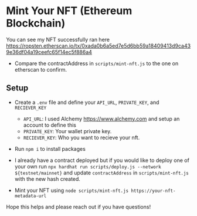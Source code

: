 # Mint Your NFT (Ethereum Blockchain)

You can see my NFT successfully ran here <https://ropsten.etherscan.io/tx/0xada0b6a5ed7e5d6bb59a18409413d9ca439e36df04a19ceefc65f14ec5f886a4>

- Compare the contractAddress in `scripts/mint-nft.js` to the one on etherscan to confirm.

## Setup

- Create a `.env` file and define your `API_URL`, `PRIVATE_KEY`, and `RECIEVER_KEY`
  - `API_URL`: I used Alchemy <https://www.alchemy.com> and setup an account to define this
  - `PRIVATE_KEY`: Your wallet private key.
  - `RECIEVER_KEY`: Who you want to recieve your nft.

- Run `npm i` to install packages

- I already have a contract deployed but if you would like to deploy one of your own run `npx hardhat run scripts/deploy.js --network ${testnet/mainnet}` and update `contractAddress` in `scripts/mint-nft.js` with the new hash created.

- Mint your NFT using `node scripts/mint-nft.js https://your-nft-metadata-url`

Hope this helps and please reach out if you have questions!
